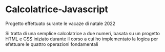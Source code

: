 # Calcolatrice-Javascript


Progetto effettuato surante le vacaze di natale 2022

Si tratta di una semplice calcolatrice a due numeri, basata su un progetto HTML e CSS iniziato durante il corso a cui ho implementato la logica per efettuare le quattro operazioni fondamentali
